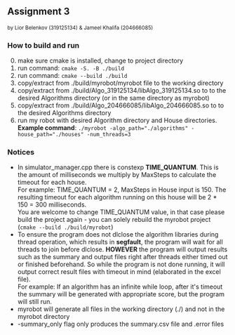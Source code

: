 ## Assignment 3
<sub>by Lior Belenkov (319125134) & Jameel Khalifa (204666085)</sub>

### How to build and run
0. make sure cmake is installed, change to project directory
1. run command: ```cmake -S. -B ./build```
2. run command: ```cmake --build ./build```
3. copy/extract from ./build/myrobot/myrobot file to the working directory
4. copy/extract from ./build/Algo_319125134/libAlgo_319125134.so to to the desired Algorithms directory (or in the same directory as myrobot)
5. copy/extract from ./build/Algo_204666085/libAlgo_204666085.so to to the desired Algorithms directory
6. run my robot with desired Algorithm directory and House directories. **Example command**: 
```./myrobot -algo_path="./algorithms" -house_path="./houses" -num_threads=3```

### Notices
* In simulator_manager.cpp there is constexp **TIME_QUANTUM**. This is the amount of milliseconds we multiply by MaxSteps to calculate the timeout for each house.\
For example: TIME_QUANTUM = 2, MaxSteps in House input is 150. The resulting timeout for each algorithm running on this house will be 2 * 150 = 300 milliseconds.\
You are welcome to change TIME_QUANTUM value, in that case please build the project again - you can solely rebuild the myrobot project (```cmake --build ./build/myrobot```)
* To ensure the program does not dlclose the algorithm libraries during thread operation, which results in **segfault**, the program will wait for all threads to join before dlclose. **HOWEVER** the program will output results such as the summary and output files right after threads either timed out or finished beforehand. So while the program is not done running, it will output correct result files with timeout in mind (elaborated in the excel file).\
For example: If an algorithm has an infinite while loop, after it's timeout the summary will be generated with appropriate score, but the program will still run.
* myrobot will generate all files in the working directory (./) and not in the myrobot directory
* -summary_only flag only produces the summary.csv file and .error files